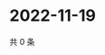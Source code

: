 # 2022-11-19

共 0 条

<!-- BEGIN WEIBO -->
<!-- 最后更新时间 Sat Nov 19 2022 19:12:38 GMT+0800 (China Standard Time) -->

<!-- END WEIBO -->
